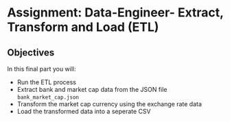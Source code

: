 # Assignment: Data-Engineer- Extract, Transform and Load (ETL)

## Objectives

In this final part you will:

*   Run the ETL process
*   Extract bank and market cap data from the JSON file `bank_market_cap.json`
*   Transform the market cap currency using the exchange rate data
*   Load the transformed data into a seperate CSV
